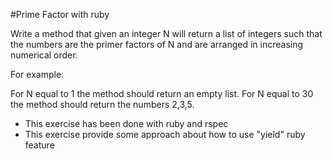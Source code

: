 #Prime Factor with ruby

Write a method that given an integer N will return a list of integers such that the numbers are the primer factors of N and are arranged in increasing numerical order.

For example:

For N equal to 1 the method should return an empty list.
For N equal to 30 the method should return the numbers 2,3,5.


* This exercise has been done with ruby and rspec
* This exercise provide some approach about how to use "yield" ruby feature 